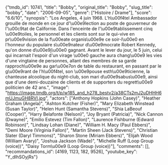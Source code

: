 {"tmdb_id": 10741, "title": "Bobby", "original_title": "Bobby", "slug_title": "bobby", "date": "2006-09-05", "genre": ["Histoire / Drame"], "score": "6.6/10", "synopsis": "Los Angeles, 4 juin 1968. L'h\u00f4tel Ambassador grouille de monde en ce jour d'\u00e9lection au poste de gouverneur de l'\u00c9tat de Californie. Dans l'enceinte de l'\u00e9tablissement cinq \u00e9toiles, le personnel et les clients sont sur le qui-vive en pr\u00e9vision de la f\u00eate organis\u00e9e ce soir-l\u00e0 en l'honneur du populaire s\u00e9nateur d\u00e9mocrate Robert Kennedy, qu'on donne d\u00e9j\u00e0 gagnant. Avant le lever du jour, le 5 juin, celui qui incarnait l'espoir d'un virage \u00e0 gauche aura chang\u00e9 les vies d'une vingtaine de personnes, allant des membres de sa garde rapproch\u00e9e au gar\u00e7on de table du restaurant, en passant par le g\u00e9rant de l'h\u00f4tel, son \u00e9pouse esth\u00e9ticienne, la chanteuse alcoolique du night-club, son mari d\u00e9sabus\u00e9, ainsi que d'une demi-douzaine de clients et de supporters du regrett\u00e9 politicien de 42 ans.", "image": "https://image.tmdb.org/t/p/w185_and_h278_bestv2/a38CTs2mJ2uDHHH6mUJmuGH8RVI.jpg", "actors": ["Anthony Hopkins (John Casey)", "Heather Graham (Angela)", "Ashton Kutcher (Fisher)", "Mary Elizabeth Winstead (Susan Taylor)", "Helen Hunt (Samantha Stevens)", "Shia LaBeouf (Cooper)", "Harry Belafonte (Nelson)", "Joy Bryant (Patricia)", "Nick Cannon (Dwayne)", "Emilio Estevez (Tim Fallon)", "Laurence Fishburne (Edward Robinson)", "Lindsay Lohan (Diane)", "William H. Macy (Paul Ebbers)", "Demi Moore (Virginia Fallon)", "Martin Sheen (Jack Stevens)", "Christian Slater (Daryl Timmons)", "Sharon Stone (Miriam Ebbers)", "Elijah Wood (William Avary)", "Joshua Jackson (Wade)", "Michelle Ruff (Loop Group (voice))", "Daisy Torm\u00e9 (Loop Group (voice))"], "comments": [], "recommandations_id": [4169, 1123, 182, 9526], "youtube_key": "Y_dIhSOyjRs"}
